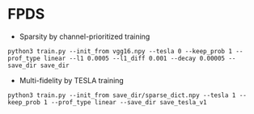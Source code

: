 # FPDS

- Sparsity by channel-prioritized training
```
python3 train.py --init_from vgg16.npy --tesla 0 --keep_prob 1 --prof_type linear --l1 0.0005 --l1_diff 0.001 --decay 0.00005 --save_dir save_dir
```

- Multi-fidelity by TESLA training
```
python3 train.py --init_from save_dir/sparse_dict.npy --tesla 1 --keep_prob 1 --prof_type linear --save_dir save_tesla_v1
```


